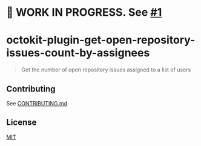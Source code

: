 # 🚧 WORK IN PROGRESS. See [#1](https://github.com/gr2m/octokit-plugin-get-open-repository-issues-count-by-assignees/pull/1)

# octokit-plugin-get-open-repository-issues-count-by-assignees

> Get the number of open repository issues assigned to a list of users

## Contributing

See [CONTRIBUTING.md](CONTRIBUTING.md)

## License

[MIT](LICENSE)
